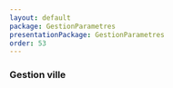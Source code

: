 ```yaml
---
layout: default
package: GestionParametres
presentationPackage: GestionParametres
order: 53
---
```


### Gestion ville

<!-- new slide -->